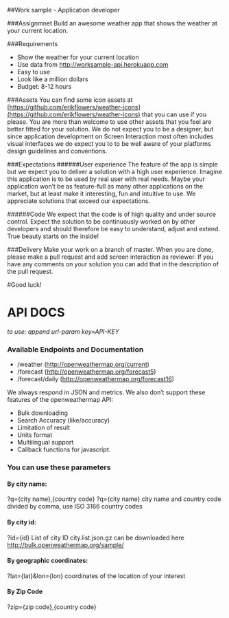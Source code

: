 ##Work sample - Application developer


###Assignmnet
Build an awesome weather app that shows the weather at your current  location. 

###Requirements
- Show the weather for your current location
- Use data from http://worksample-api.herokuapp.com
- Easy to use
- Look like a million dollars
- Budget: 8-12 hours


###Assets
You can find some icon assets at [https://github.com/erikflowers/weather-icons](https://github.com/erikflowers/weather-icons) that you can use if you please. You are more than welcome to use other assets that you feel are better fitted for your solution. We do not expect you to be a designer, but since application development on Screen Interaction most often includes visual interfaces we do expect you to to be well aware of your platforms design guidelines and conventions. 

###Expectations 
######User experience
The feature of the app is simple but we expect you to deliver a solution with a high user experience. Imagine this application is to be used by real user with real needs. Maybe your application won’t be as feature-full as many other applications on the market, but at least make it interesting, fun and intuitive to use. We appreciate solutions that exceed our expectations.

######Code
We expect that the code is of high quality and under source control. Expect the solution to be continuously worked on by other developers and should therefore be easy to understand, adjust and extend. True beauty starts on the inside!

###Delivery
Make your work on a branch of master. When you are done, please make a pull request and add screen interaction as reviewer. If you have any comments on your solution you can add that in the description of the pull request.

#Good luck!


# API DOCS 
*to use: append url-param key=API-KEY*

### Available Endpoints and Documentation
- /weather (http://openweathermap.org/current)
- /forecast (http://openweathermap.org/forecast5)
- /forecast/daily (http://openweathermap.org/forecast16)
​

We always respond in JSON and metrics.
We also don’t support these features of the openweathermap API:

- Bulk downloading
- Search Accuracy (like/accuracy)
- Limitation of result
- Units format
- Multilingual support
- Callback functions for javascript.
​
### You can use these parameters
#### By city name:
?q={city name},{country code}
?q={city name}
city name and country code divided by comma, use ISO 3166 country codes
​
#### By city id:
?id={id}
List of city ID city.list.json.gz can be downloaded here http://bulk.openweathermap.org/sample/
​
#### By geographic coordinates:
?lat={lat}&lon={lon}
coordinates of the location of your interest
​
#### By Zip Code
?zip={zip code},{country code}